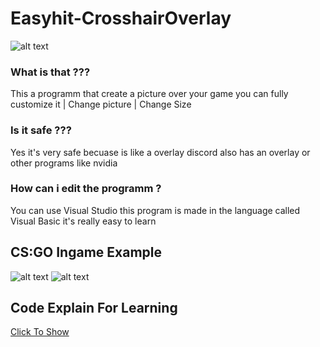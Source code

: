 # Easyhit-CrosshairOverlay
![alt text](https://xamplex.de/s/jj0qjzmzwhf5gj9ywlps788uf.png)
### What is that ???
This a programm that create a picture over your game you can fully customize it | Change picture | Change Size
### Is it safe ???
Yes it's very safe becuase is like a overlay discord also has an overlay or other programs like nvidia
### How can i edit the programm ?
You can use Visual Studio this program is made in the language called Visual Basic it's really easy to learn

## CS:GO Ingame Example
![alt text](https://xamplex.de/s/j6o5c9nm4n9dgyg94a7bygqkz.jpg)
![alt text](https://xamplex.de/s/0outk1p2ab3pda3ogn6s5zl7w.png)

## Code Explain For Learning
[Click To Show](https://github.com/Tiegetropfen119/Easyhit-CrosshairOverlay/blob/main/CODEEXPLAIN.MD)
